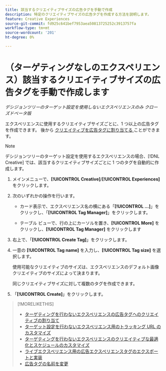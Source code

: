```yaml
---
title: 該当するクリエイティブサイズの広告タグを手動で作成
description: 特定のクリエイティブサイズの広告タグを作成する方法を説明します。
feature: Creative Experiences
source-git-commit: fd925c641bef7953aea50813725252c3913757fa
workflow-type: tm+mt
source-wordcount: '201'
ht-degree: 0%

---
```


# （ターゲティングなしのエクスペリエンス）該当するクリエイティブサイズの広告タグを手動で作成します

*デシジョンツリーのターゲット設定を使用しないエクスペリエンスのみ*
*クローズドベータ版*

エクスペリエンスに使用するクリエイティブサイズごとに、1 つ以上の広告タグを作成できます。 後から [ クリエイティブを広告タグに割り当てる ](experience-tag-assign-creatives.md) ことができます。

>[!NOTE]
>
>デシジョンツリーのターゲット設定を使用するエクスペリエンスの場合、[!DNL Creative] では、該当するクリエイティブサイズごとに 1 つのタグを自動的に作成します。

1. メインメニューで、**[!UICONTROL Creative]**/**[!UICONTROL Experiences]** をクリックします。

1. 次のいずれかの操作を行います。

   * カード表示で、エクスペリエンス名の横にある「**[!UICONTROL ...]**」をクリックし、「**[!UICONTROL Tag Manager]**」をクリックします。

   * テーブル ビューで、行の上にカーソルを置き、**[!UICONTROL More]** をクリックし、**[!UICONTROL Tag Manager]** をクリックします

1. 右上で、「**[!UICONTROL Create Tag]**」をクリックします。

1. 一意の **[!UICONTROL Tag name]** を入力し、**[!UICONTROL Tag size]** を選択します。

   使用可能なクリエイティブのサイズは、エクスペリエンスのデフォルト画像クリエイティブのサイズによって決まります。

   同じクリエイティブサイズに対して複数のタグを作成できます。<!-- What are the implications? -->

1. 「**[!UICONTROL Create]**」をクリックします。

>[!MORELIKETHIS]
>
>* [ ターゲティングを行わないエクスペリエンスの広告タグへのクリエイティブの割り当て ](experience-tag-assign-creatives.md)
>* [ ターゲット設定を行わないエクスペリエンス用のトラッキング URL のカスタマイズ ](experience-tracking-urls-no-targeting.md)
>* [ ターゲティングを行わないエクスペリエンスのクリエイティブな最適化とスケジュールのカスタマイズ ](experience-optimization-scheduling-no-targeting.md)
>* [ ライブエクスペリエンス用の広告エクスペリエンスタグのエクスポートと実装 ](experience-tag-export.md)
>* [ 広告タグの名前を変更 ](experience-tag-rename.md)
